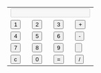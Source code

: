 <!DOCTYPE html>
<html lang="en">
<head>
    <meta charset="UTF-8">
    <title>Simple Calculator - Only Html</title>
</head>
<body>
    <form action="" name="calculator">
        <table>
            <tr>
                <td colspan="4"><input type="text" id="display" disabled></td>
            </tr>
            <tr>
                <td><input type="button" value="1" onclick="calculator.display.value += '1'"></td>
                <td><input type="button" value="2" onclick="calculator.display.value += '2'"></td>
                <td><input type="button" value="3" onclick="calculator.display.value += '3'"></td>
                <td><input type="button" value="+" onclick="calculator.display.value += '+'"></td>
            </tr>
            <tr>
                <td><input type="button" value="4" onclick="calculator.display.value += '4'"></td>
                <td><input type="button" value="5" onclick="calculator.display.value += '5'"></td>
                <td><input type="button" value="6" onclick="calculator.display.value += '6'"></td>
                <td><input type="button" value="-" onclick="calculator.display.value += '-'"></td>
            </tr>
            <tr>
                <td><input type="button" value="7" onclick="calculator.display.value += '7'"></td>
                <td><input type="button" value="8" onclick="calculator.display.value += '8'"></td>
                <td><input type="button" value="9" onclick="calculator.display.value += '9'"></td>
                <td><input type="button" value="" onclick="calculator.display.value += ''"></td>
            </tr>
            <tr>
                <td><input type="button" value="c" onclick="calculator.display.value = ''"></td>
                <td><input type="button" value="0" onclick="calculator.display.value += '0'"></td>
                <td><input type="button" value="=" onclick="calculator.display.value = eval(calculator.display.value)"></td>
                <td><input type="button" value="/" onclick="calculator.display.value += '/'"></td>
            </tr>
        </table>
    </form>
</body>
</html>


